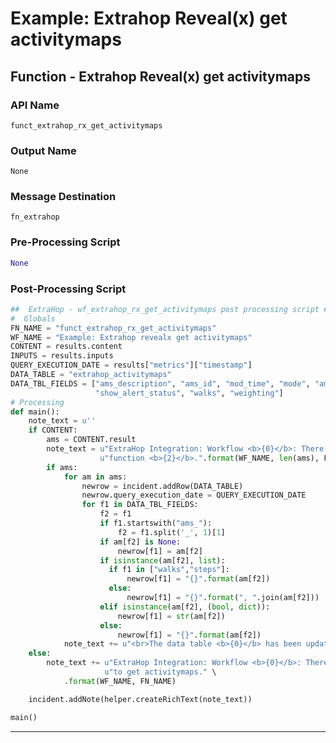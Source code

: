 <!--
    DO NOT MANUALLY EDIT THIS FILE
    THIS FILE IS AUTOMATICALLY GENERATED WITH resilient-sdk codegen
-->

# Example: Extrahop Reveal(x) get activitymaps

## Function - Extrahop Reveal(x) get activitymaps

### API Name
`funct_extrahop_rx_get_activitymaps`

### Output Name
`None`

### Message Destination
`fn_extrahop`

### Pre-Processing Script
```python
None
```

### Post-Processing Script
```python
##  ExtraHop - wf_extrahop_rx_get_activitymaps post processing script ##
#  Globals
FN_NAME = "funct_extrahop_rx_get_activitymaps"
WF_NAME = "Example: Extrahop revealx get activitymaps"
CONTENT = results.content
INPUTS = results.inputs
QUERY_EXECUTION_DATE = results["metrics"]["timestamp"]
DATA_TABLE = "extrahop_activitymaps"
DATA_TBL_FIELDS = ["ams_description", "ams_id", "mod_time", "mode", "ams_name", "owner", "rights", "short_code",
                   "show_alert_status", "walks", "weighting"]
# Processing
def main():
    note_text = u''
    if CONTENT:
        ams = CONTENT.result
        note_text = u"ExtraHop Integration: Workflow <b>{0}</b>: There were <b>{1}</b> Activitymaps returned for SOAR " \
                    u"function <b>{2}</b>.".format(WF_NAME, len(ams), FN_NAME)
        if ams:
            for am in ams:
                newrow = incident.addRow(DATA_TABLE)
                newrow.query_execution_date = QUERY_EXECUTION_DATE
                for f1 in DATA_TBL_FIELDS:
                    f2 = f1
                    if f1.startswith("ams_"):
                        f2 = f1.split('_', 1)[1]
                    if am[f2] is None:
                        newrow[f1] = am[f2]
                    if isinstance(am[f2], list):
                      if f1 in ["walks","steps"]:
                          newrow[f1] = "{}".format(am[f2])
                      else:
                          newrow[f1] = "{}".format(", ".join(am[f2]))
                    elif isinstance(am[f2], (bool, dict)):
                        newrow[f1] = str(am[f2])
                    else:
                        newrow[f1] = "{}".format(am[f2])
            note_text += u"<br>The data table <b>{0}</b> has been updated".format("Extrahop Activitymaps")
    else:
        note_text += u"ExtraHop Integration: Workflow <b>{0}</b>: There was <b>no</b> result returned while attempting " \
                     u"to get activitymaps." \
            .format(WF_NAME, FN_NAME)

    incident.addNote(helper.createRichText(note_text))

main()
```

---

